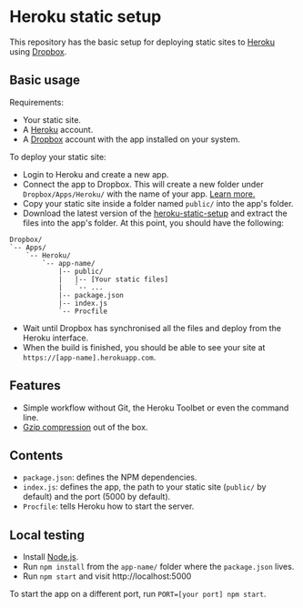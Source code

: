 # Heroku static setup

This repository has the basic setup for deploying static sites to
[Heroku][heroku-home] using [Dropbox][dropbox-home].

## Basic usage

Requirements:

- Your static site.
- A [Heroku][heroku-home] account.
- A [Dropbox][dropbox-home] account with the app installed on your system.

To deploy your static site:

- Login to Heroku and create a new app.
- Connect the app to Dropbox. This will create a new folder under `Dropbox/Apps/Heroku/` with the name of your app. [Learn more.][heroku-dropbox-sync]
- Copy your static site inside a folder named `public/` into the app's folder.
- Download the latest version of the [heroku-static-setup][heroku-static-setup-releases] and extract the files into the app's folder. At this point, you should have the following:

```
Dropbox/
`-- Apps/
    `-- Heroku/
        `-- app-name/
            |-- public/
            |   |-- [Your static files]
            |   `-- ...
            |-- package.json
            |-- index.js
            `-- Procfile
```

- Wait until Dropbox has synchronised all the files and deploy from the Heroku interface.
- When the build is finished, you should be able to see your site at `https://[app-name].herokuapp.com`.

## Features

- Simple workflow without Git, the Heroku Toolbet or even the command line.
- [Gzip compression][gzip-google] out of the box.

## Contents

- `package.json`: defines the NPM dependencies.
- `index.js`: defines the app, the path to your static site (`public/` by default) and the port (5000 by default).
- `Procfile`: tells Heroku how to start the server.

## Local testing

- Install [Node.js][nodejs-home].
- Run `npm install` from the `app-name/` folder where the `package.json` lives.
- Run `npm start` and visit http://localhost:5000

To start the app on a different port, run `PORT=[your port] npm start`.

[heroku-home]: https://www.heroku.com/
[dropbox-home]: https://www.dropbox.com/
[heroku-dropbox-sync]: https://devcenter.heroku.com/articles/dropbox-sync
[heroku-static-setup-releases]: https://github.com/javiercejudo/heroku-static-setup/releases
[gzip-google]: https://developers.google.com/web/fundamentals/performance/optimizing-content-efficiency/optimize-encoding-and-transfer
[nodejs-home]: https://nodejs.org/
